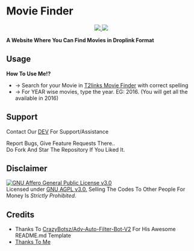 # Movie Finder

<p align="center">
  <a href="https://github.com/T2Links/Droplink-Movie-Finder/stargazers">
    <img src="https://img.shields.io/github/stars/T2links/Droplink-Movie-Finder?style=social">

  </a>
  
  <a href="https://github.com/T2links/Droplink-Movie-Finder/fork">
    <img src="https://img.shields.io/github/forks/T2links/Droplink-Movie-Finder?label=Fork&style=social">

  </a>  
</p>

__A Website Where You Can Find Movies in Droplink Format__

## Usage

**__How To Use Me!?__**

* -> Search for your Movie in [T2links Movie Finder](https://kevinnadar22.github.io/T2linksMovie/) with correct spelling
* -> For YEAR wise movies, type the year. EG: 2016. (You will get all the available in 2016)



## Support   
Contact Our [DEV](https://www.telegram.dog/ask_admin001) For Support/Assistance    
   
Report Bugs, Give Feature Requests There..   
Do Fork And Star The Repository If You Liked It.

## Disclaimer
[![GNU Affero General Public License v3.0](https://www.gnu.org/graphics/agplv3-155x51.png)](https://www.gnu.org/licenses/agpl-3.0.en.html#header)    
Licensed under [GNU AGPL v3.0.](https://github.com/CrazyBotsz/Adv-Auto-Filter-Bot-V2/blob/main/LICENSE)
Selling The Codes To Other People For Money Is *Strictly Prohibited*.


## Credits

 - Thanks To [CrazyBotsz/Adv-Auto-Filter-Bot-V2](https://github.com/CrazyBotsz/Adv-Auto-Filter-Bot-V2) For His Awesome README.md Template
 - [Thanks To Me](https://github.com/Kevinnadar22)
